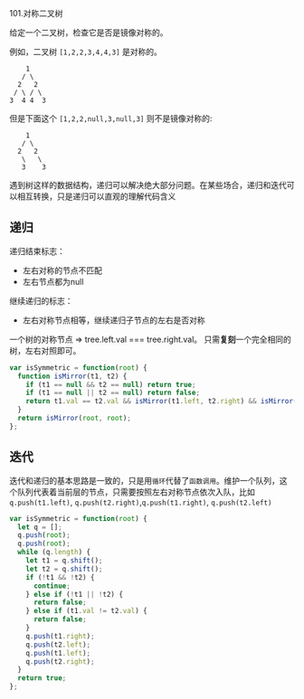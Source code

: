 101.对称二叉树

给定一个二叉树，检查它是否是镜像对称的。

例如，二叉树 `[1,2,2,3,4,4,3]` 是对称的。

```
    1
   / \
  2   2
 / \ / \
3  4 4  3
```

但是下面这个 `[1,2,2,null,3,null,3]` 则不是镜像对称的:

```
    1
   / \
  2   2
   \   \
   3    3
```

遇到树这样的数据结构，递归可以解决绝大部分问题。在某些场合，递归和迭代可以相互转换，只是递归可以直观的理解代码含义

## 递归

递归结束标志： 

+ 左右对称的节点不匹配
+ 左右节点都为null

继续递归的标志：

+ 左右对称节点相等，继续递归子节点的左右是否对称

一个树的对称节点 => tree.left.val === tree.right.val。 只需**复刻**一个完全相同的树，左右对照即可。

```javascript
var isSymmetric = function(root) {
  function isMirror(t1, t2) {
    if (t1 == null && t2 == null) return true;
    if (t1 == null || t2 == null) return false;
    return t1.val == t2.val && isMirror(t1.left, t2.right) && isMirror(t1.right, t2.left);
  }
  return isMirror(root, root);
};

```

## 迭代

迭代和递归的基本思路是一致的，只是用`循环`代替了`函数调用`。维护一个队列，这个队列代表着当前层的节点，只需要按照左右对称节点依次入队，比如 `q.push(t1.left)`,  ` q.push(t2.right) `,`q.push(t1.right)`, `q.push(t2.left)`

```javascript
var isSymmetric = function(root) {
  let q = [];
  q.push(root);
  q.push(root);
  while (q.length) {
    let t1 = q.shift();
    let t2 = q.shift();
    if (!t1 && !t2) {
      continue;
    } else if (!t1 || !t2) {
      return false;
    } else if (t1.val != t2.val) {
      return false;
    }
    q.push(t1.right);
    q.push(t2.left);
    q.push(t1.left);
    q.push(t2.right);
  }
  return true;
};

```

